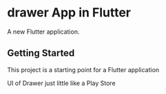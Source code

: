 # drawer App in Flutter

A new Flutter application.

## Getting Started

This project is a starting point for a Flutter application

UI of Drawer just little like a Play Store
